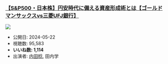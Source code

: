 ### [【S&P500・日本株】円安時代に備える資産形成術とは【ゴールドマンサックスvs三菱UFJ銀行】](https://www.youtube.com/watch?v=nF6-5DJuWSg)
[![](https://img.youtube.com/vi/nF6-5DJuWSg/sddefault.jpg)](https://www.youtube.com/watch?v=nF6-5DJuWSg)
-   公開日: 2024-05-22
-   視聴数: 95,583
-   **いいね数: 1,114**
-   出演者: [内田稔](/rehacq_fan/people/内田稔 "wikilink"), 田内学
